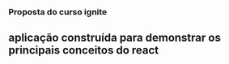 ### Proposta do curso ignite

## aplicação construída para demonstrar os principais conceitos do react